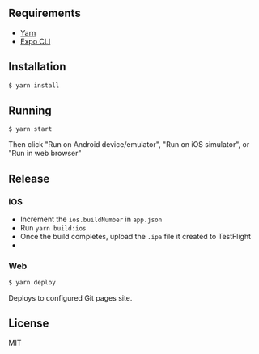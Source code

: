  
## Requirements

- [Yarn](https://yarnpkg.com/en/docs/install)
- [Expo CLI](https://docs.expo.dev/get-started/installation/) 

## Installation

```bash
$ yarn install
```

## Running

```bash
$ yarn start
```

Then click "Run on Android device/emulator", "Run on iOS simulator", or "Run in web browser"
 

## Release

### iOS

- Increment the `ios.buildNumber` in `app.json`
- Run `yarn build:ios`
- Once the build completes, upload the `.ipa` file it created to TestFlight  
- 
### Web

```bash
$ yarn deploy
```

Deploys to configured Git pages site.
 
## License

MIT
